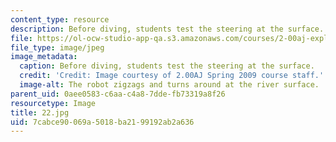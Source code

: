 ```yaml
---
content_type: resource
description: Before diving, students test the steering at the surface.
file: https://ol-ocw-studio-app-qa.s3.amazonaws.com/courses/2-00aj-exploring-sea-space-earth-fundamentals-of-engineering-design-spring-2009/7cabce90069a5018ba2199192ab2a636_22.jpg
file_type: image/jpeg
image_metadata:
  caption: Before diving, students test the steering at the surface.
  credit: 'Credit: Image courtesy of 2.00AJ Spring 2009 course staff.'
  image-alt: The robot zigzags and turns around at the river surface.
parent_uid: 0aee0583-c6aa-c4a8-7dde-fb73319a8f26
resourcetype: Image
title: 22.jpg
uid: 7cabce90-069a-5018-ba21-99192ab2a636
---
```

